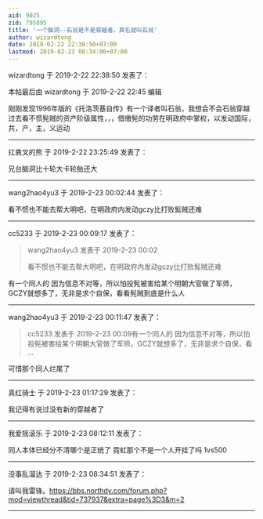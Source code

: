 ```yaml
---
aid: 9025
zid: 795895
title: '一个脑洞--石翁是不是穿越者，真名就叫石翁'
author: wizardtong
date: 2019-02-22 22:38:50+07:00
lastmod: 2019-02-23 08:34:00+07:00
---
```


wizardtong 于 2019-2-22 22:38:50 发表了：

本帖最后由 wizardtong 于 2019-2-22 22:45 编辑 

刚刚发现1996年版的《托洛茨基自传》有一个译者叫石翁，我想会不会石翁穿越过去看不惯髡贼的资产阶级属性，，，借缴髡的功劳在明政府中掌权，以发动国际，共，产，主，义运动

---------

扛粪叉的熊 于 2019-2-22 23:25:49 发表了：

兄台脑洞比十轮大卡轮胎还大

---------

wang2hao4yu3 于 2019-2-23 00:02:44 发表了：

看不惯也不能去帮大明吧，在明政府内发动gczy比打败髨贼还难

---------

cc5233 于 2019-2-23 00:09:17 发表了：

> wang2hao4yu3 发表于 2019-2-23 00:02
> 
> 看不惯也不能去帮大明吧，在明政府内发动gczy比打败髨贼还难



有一个同人的 因为信息不对等，所以怕投髡被害给某个明朝大官做了军师，GCZY就想多了，无非是求个自保，看看髡贼到底是什么人

---------

wang2hao4yu3 于 2019-2-23 00:11:47 发表了：

> cc5233 发表于 2019-2-23 00:09有一个同人的 因为信息不对等，所以怕投髡被害给某个明朝大官做了军师，GCZY就想多了，无非是求个自保，看 ...



可惜那个同人烂尾了

---------

真红骑士 于 2019-2-23 01:17:29 发表了：

我记得有说过没有新的穿越者了

---------

我爱摇滚乐 于 2019-2-23 08:12:11 发表了：

同人本体已经分不清哪个是正统了 霓虹那个不是一个人开挂了吗 1vs500

---------

没事乱溜达 于 2019-2-23 08:34:51 发表了：

请叫我雷锋。https://bbs.northdy.com/forum.php?mod=viewthread&tid=737937&extra=page%3D3&m=2

---------

